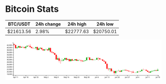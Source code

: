 # Bitcoin Stats

BTC/USDT|24h change|24h high|24h low|
|---|---|---|---|
|$21613.56|2.98%|$22777.63|$20750.01|

<img src="./chart.svg">
